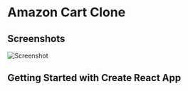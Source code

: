 # Amazon Cart Clone

## Screenshots

![Screenshot ](https://user-images.githubusercontent.com/68656122/152471099-0ef47ff9-7b74-4da5-b0ef-6fc41eff57d0.png)


## Getting Started with Create React App


